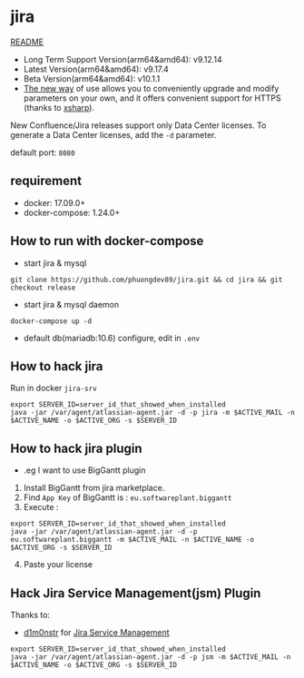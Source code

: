 
# jira

[README](README.md)


+ Long Term Support Version(arm64&amd64): v9.12.14
+ Latest Version(arm64&amd64): v9.17.4
+ Beta Version(arm64&amd64): v10.1.1
+ [The new way](https://github.com/haxqer/jira/tree/build-your-own) of use allows you to conveniently upgrade and modify parameters on your own, and it offers convenient support for HTTPS (thanks to [xsharp](https://github.com/xsharp)).

New Confluence/Jira releases support only Data Center licenses. To generate a Data Center licenses, add the `-d` parameter.

default port: `8080`

## requirement
- docker: 17.09.0+
- docker-compose: 1.24.0+

## How to run with docker-compose

- start jira & mysql

```
git clone https://github.com/phuongdev89/jira.git && cd jira && git checkout release
```

- start jira & mysql daemon

```
docker-compose up -d
```

- default db(mariadb:10.6) configure, edit in `.env`

## How to hack jira

Run in docker `jira-srv`

```
export SERVER_ID=server_id_that_showed_when_installed
java -jar /var/agent/atlassian-agent.jar -d -p jira -m $ACTIVE_MAIL -n $ACTIVE_NAME -o $ACTIVE_ORG -s $SERVER_ID
```

## How to hack jira plugin

- .eg I want to use BigGantt plugin
1. Install BigGantt from jira marketplace.
2. Find `App Key` of BigGantt is : `eu.softwareplant.biggantt`
3. Execute :

```
export SERVER_ID=server_id_that_showed_when_installed
java -jar /var/agent/atlassian-agent.jar -d -p eu.softwareplant.biggantt -m $ACTIVE_MAIL -n $ACTIVE_NAME -o $ACTIVE_ORG -s $SERVER_ID
```

4. Paste your license


## Hack Jira Service Management(jsm) Plugin

Thanks to:
+ [d1m0nstr](https://github.com/d1m0nstr) for [Jira Service Management](https://github.com/haxqer/jira/issues/11)

```
export SERVER_ID=server_id_that_showed_when_installed
java -jar /var/agent/atlassian-agent.jar -d -p jsm -m $ACTIVE_MAIL -n $ACTIVE_NAME -o $ACTIVE_ORG -s $SERVER_ID
```

